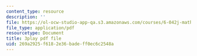```yaml
---
content_type: resource
description: ''
file: https://ol-ocw-studio-app-qa.s3.amazonaws.com/courses/6-042j-mathematics-for-computer-science-spring-2015/269a2925f6182e36badeff0ec6c2548a_iZX8WEGZTVw.pdf
file_type: application/pdf
resourcetype: Document
title: 3play pdf file
uid: 269a2925-f618-2e36-bade-ff0ec6c2548a
---
```

